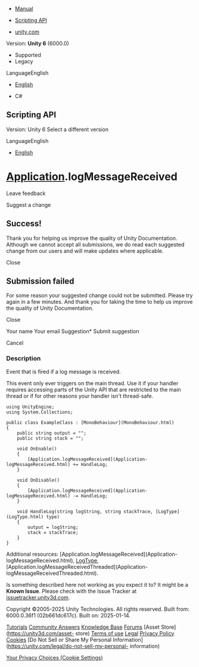 [ ]()

  * [Manual](../Manual/index.html)
  * [Scripting API](../ScriptReference/index.html)

  * [unity.com](https://unity.com/)

Version: **Unity 6** (6000.0)

  * Supported
  * Legacy

LanguageEnglish

  * [English]()

  * C#

[ ](https://docs.unity3d.com)

## Scripting API

Version: Unity 6 Select a different version

LanguageEnglish

  * [English]()

#  [Application](Application.html).logMessageReceived

Leave feedback

Suggest a change

## Success!

Thank you for helping us improve the quality of Unity Documentation. Although
we cannot accept all submissions, we do read each suggested change from our
users and will make updates where applicable.

Close

## Submission failed

For some reason your suggested change could not be submitted. Please <a>try
again</a> in a few minutes. And thank you for taking the time to help us
improve the quality of Unity Documentation.

Close

Your name Your email Suggestion* Submit suggestion

Cancel

[ ]()

### Description

Event that is fired if a log message is received.

This event only ever triggers on the main thread. Use it if your handler
requires accessing parts of the Unity API that are restricted to the main
thread or if for other reasons your handler isn't thread-safe.

    
    
    using UnityEngine;
    using System.Collections;  
      
    public class ExampleClass : [MonoBehaviour](MonoBehaviour.html)
    {
        public string output = "";
        public string stack = "";  
      
        void OnEnable()
        {
            [Application.logMessageReceived](Application-logMessageReceived.html) += HandleLog;
        }  
      
        void OnDisable()
        {
            [Application.logMessageReceived](Application-logMessageReceived.html) -= HandleLog;
        }  
      
        void HandleLog(string logString, string stackTrace, [LogType](LogType.html) type)
        {
            output = logString;
            stack = stackTrace;
        }
    }
    

Additional resources: [Application.logMessageReceived](Application-
logMessageReceived.html), [LogType](LogType.html),
[Application.logMessageReceivedThreaded](Application-
logMessageReceivedThreaded.html).

Is something described here not working as you expect it to? It might be a
**Known Issue**. Please check with the Issue Tracker at
[issuetracker.unity3d.com](https://issuetracker.unity3d.com).

Copyright ©2005-2025 Unity Technologies. All rights reserved. Built from:
6000.0.36f1 (02b661dc617c). Built on: 2025-01-14.

[Tutorials](https://unity3d.com/learn) [Community
Answers](https://answers.unity3d.com) [Knowledge
Base](https://support.unity3d.com/hc/en-us)
[Forums](https://forum.unity3d.com) [Asset Store](https://unity3d.com/asset-
store) [Terms of use](https://docs.unity3d.com/Manual/TermsOfUse.html)
[Legal](https://unity.com/legal) [Privacy
Policy](https://unity.com/legal/privacy-policy)
[Cookies](https://unity.com/legal/cookie-policy) [Do Not Sell or Share My
Personal Information](https://unity.com/legal/do-not-sell-my-personal-
information)

[Your Privacy Choices (Cookie Settings)](javascript:void\(0\);)

